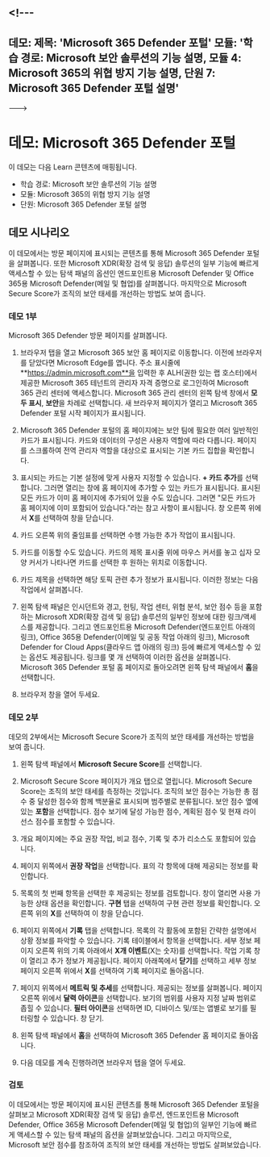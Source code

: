 &lt;!---
---
데모: 제목: 'Microsoft 365 Defender 포털' 모듈: '학습 경로: Microsoft 보안 솔루션의 기능 설명, 모듈 4: Microsoft 365의 위협 방지 기능 설명, 단원 7: Microsoft 365 Defender 포털 설명'
---
--->

# 데모: Microsoft 365 Defender 포털

이 데모는 다음 Learn 콘텐츠에 매핑됩니다.

- 학습 경로: Microsoft 보안 솔루션의 기능 설명
- 모듈: Microsoft 365의 위협 방지 기능 설명
- 단원: Microsoft 365 Defender 포털 설명

## 데모 시나리오

이 데모에서는 방문 페이지에 표시되는 콘텐츠를 통해 Microsoft 365 Defender 포털을 살펴봅니다. 또한 Microsoft XDR(확장 검색 및 응답) 솔루션의 일부 기능에 빠르게 액세스할 수 있는 탐색 패널의 옵션인 엔드포인트용 Microsoft Defender 및 Office 365용 Microsoft Defender(메일 및 협업)를 살펴봅니다.  마지막으로 Microsoft Secure Score가 조직의 보안 태세를 개선하는 방법도 보여 줍니다.

### 데모 1부

Microsoft 365 Defender 방문 페이지를 살펴봅니다.

1. 브라우저 탭을 열고 Microsoft 365 보안 홈 페이지로 이동합니다.  이전에 브라우저를 닫았다면 Microsoft Edge를 엽니다. 주소 표시줄에 **https://admin.microsoft.com**을 입력한 후 ALH(권한 있는 랩 호스터)에서 제공한 Microsoft 365 테넌트의 관리자 자격 증명으로 로그인하여 Microsoft 365 관리 센터에 액세스합니다. Microsoft 365 관리 센터의 왼쪽 탐색 창에서 **모두 표시**, **보안**을 차례로 선택합니다.  새 브라우저 페이지가 열리고 Microsoft 365 Defender 포털 시작 페이지가 표시됩니다.  

1. Microsoft 365 Defender 포털의 홈 페이지에는 보안 팀에 필요한 여러 일반적인 카드가 표시됩니다. 카드와 데이터의 구성은 사용자 역할에 따라 다릅니다. 페이지를 스크롤하여 전역 관리자 역할을 대상으로 표시되는 기본 카드 집합을 확인합니다.

1. 표시되는 카드는 기본 설정에 맞게 사용자 지정할 수 있습니다.  **+ 카드 추가**를 선택합니다. 그러면 열리는 창에 홈 페이지에 추가할 수 있는 카드가 표시됩니다.  표시된 모든 카드가 이미 홈 페이지에 추가되어 있을 수도 있습니다. 그러면 "모든 카드가 홈 페이지에 이미 포함되어 있습니다."라는 참고 사항이 표시됩니다. 창 오른쪽 위에서 **X**를 선택하여 창을 닫습니다.

1. 카드 오른쪽 위의 줄임표를 선택하면 수행 가능한 추가 작업이 표시됩니다.  

1. 카드를 이동할 수도 있습니다. 카드의 제목 표시줄 위에 마우스 커서를 놓고 십자 모양 커서가 나타나면 카드를 선택한 후 원하는 위치로 이동합니다.

1. 카드 제목을 선택하면 해당 토픽 관련 추가 정보가 표시됩니다. 이러한 정보는 다음 작업에서 살펴봅니다.

1. 왼쪽 탐색 패널은 인시던트와 경고, 헌팅, 작업 센터, 위협 분석, 보안 점수 등을 포함하는 Microsoft XDR(확장 검색 및 응답) 솔루션의 일부인 정보에 대한 링크/액세스를 제공합니다.  그리고 엔드포인트용 Microsoft Defender(엔드포인트 아래의 링크), Office 365용 Defender(이메일 및 공동 작업 아래의 링크), Microsoft Defender for Cloud Apps(클라우드 앱 아래의 링크) 등에 빠르게 액세스할 수 있는 옵션도 제공됩니다.  링크를 몇 개 선택하여 이러한 옵션을 살펴봅니다.   Microsoft 365 Defender 포털 홈 페이지로 돌아오려면 왼쪽 탐색 패널에서 **홈**을 선택합니다.

1. 브라우저 창을 열어 두세요.

### 데모 2부

데모의 2부에서는 Microsoft Secure Score가 조직의 보안 태세를 개선하는 방법을 보여 줍니다.

1. 왼쪽 탐색 패널에서 **Microsoft Secure Score**를 선택합니다.

1. Microsoft Secure Score 페이지가 개요 탭으로 열립니다. Microsoft Secure Score는 조직의 보안 태세를 측정하는 것입니다. 조직의 보안 점수는 가능한 총 점수 중 달성한 점수와 함께 백분율로 표시되며 범주별로 분류됩니다. 보안 점수 옆에 있는 **포함**을 선택합니다. 점수 보기에 달성 가능한 점수, 계획된 점수 및 현재 라이선스 점수를 포함할 수 있습니다.

1. 개요 페이지에는 주요 권장 작업, 비교 점수, 기록 및 추가 리소스도 포함되어 있습니다.

1. 페이지 위쪽에서 **권장 작업**을 선택합니다.  표의 각 항목에 대해 제공되는 정보를 확인합니다.  

1. 목록의 첫 번째 항목을 선택한 후 제공되는 정보를 검토합니다. 창이 열리면 사용 가능한 상태 옵션을 확인합니다. **구현** 탭을 선택하여 구현 관련 정보를 확인합니다. 오른쪽 위의 **X**를 선택하여 이 창을 닫습니다.

1. 페이지 위쪽에서 **기록** 탭을 선택합니다.  목록의 각 활동에 포함된 간략한 설명에서 상황 정보를 파악할 수 있습니다.  기록 테이블에서 항목을 선택합니다.  세부 정보 페이지 오른쪽 위의 기록 아래에서 **X개 이벤트**(X는 숫자)를 선택합니다.  작업 기록 창이 열리고 추가 정보가 제공됩니다.  페이지 아래쪽에서 **닫기**를 선택하고 세부 정보 페이지 오른쪽 위에서 **X**를 선택하여 기록 페이지로 돌아옵니다.

1. 페이지 위쪽에서 **메트릭 및 추세**를 선택합니다.  제공되는 정보를 살펴봅니다.  페이지 오른쪽 위에서 **달력 아이콘**을 선택합니다.  보기의 범위를 사용자 지정 날짜 범위로 좁힐 수 있습니다.  **필터 아이콘**을 선택하면 ID, 디바이스 및/또는 앱별로 보기를 필터링할 수 있습니다.  창 닫기.

1. 왼쪽 탐색 패널에서 **홈**을 선택하여 Microsoft 365 Defender 홈 페이지로 돌아옵니다.

1. 다음 데모를 계속 진행하려면 브라우저 탭을 열어 두세요.

### 검토

이 데모에서는 방문 페이지에 표시된 콘텐츠를 통해 Microsoft 365 Defender 포털을 살펴보고 Microsoft XDR(확장 검색 및 응답) 솔루션, 엔드포인트용 Microsoft Defender, Office 365용 Microsoft Defender(메일 및 협업)의 일부인 기능에 빠르게 액세스할 수 있는 탐색 패널의 옵션을 살펴보았습니다.  그리고 마지막으로, Microsoft 보안 점수를 참조하여 조직의 보안 태세를 개선하는 방법도 살펴보았습니다.
